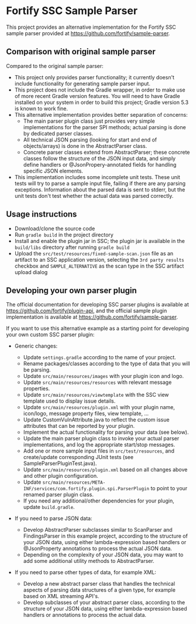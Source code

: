 # Fortify SSC Sample Parser

This project provides an alternative implementation for the Fortify SSC sample
parser provided at https://github.com/fortify/sample-parser.

## Comparison with original sample parser

Compared to the original sample parser:

* This project only provides parser functionality; it currently doesn't include
  functionality for generating sample parser input.
* This project does not include the Gradle wrapper, in order to make use of more
  recent Gradle version features. You will need to have Gradle installed on
  your system in order to build this project; Gradle version 5.3 is known to
  work fine.
* This alternative implementation provides better separation of concerns:
    * The main parser plugin class just provides very simple implementations for 
     the parser SPI methods; actual parsing is done by dedicated parser classes.
    * All technical JSON parsing (looking for start and end of objects/arrays) is done in the
     AbstractParser class.
    * Concrete parser classes extend from AbstractParser; these concrete classes follow 
     the structure of the JSON input data, and simply define handlers or 
     @JsonPropery-annotated fields for handling specific JSON elements.
* This implementation includes some incomplete unit tests. These unit tests will
  try to parse a sample input file, failing if there are any parsing exceptions.
  Information about the parsed data is sent to stderr, but the unit tests don't
  test whether the actual data was parsed correctly.
     
## Usage instructions

* Download/clone the source code
* Run `gradle build` in the project directory
* Install and enable the plugin jar in SSC; the plugin jar is available in the 
  `build/libs` directory after running `gradle build`
* Upload the `src/test/resources/fixed-sample-scan.json` file as an
  artifact to an SSC application version, selecting the `3rd party results` 
  checkbox and `SAMPLE_ALTERNATIVE` as the scan type in the SSC artifact upload 
  dialog
  
## Developing your own parser plugin

The official documentation for developing SSC parser plugins is available at
https://github.com/fortify/plugin-api, and the official sample plugin implementation is available at https://github.com/fortify/sample-parser.

If you want to use this alternative example as a starting point for developing
your own custom SSC parser plugin:

* Generic changes:
    * Update `settings.gradle` according to the name of your project.
    * Rename packages/classes according to the type of data that you
      will be parsing.
    * Update `src/main/resources/images` with your plugin icon and logo.
    * Update `src/main/resources/resources` with relevant message properties.
    * Update `src/main/resources/viewtemplate` with the SSC view template
      used to display issue details.
    * Update `src/main/resources/plugin.xml` with your plugin name, 
      icon/logo, message property files, view template, ...
    * Update CustomVulnAttribute.java to reflect the custom issue
      attributes that can be reported by your plugin.
    * Implement the actual functionality for parsing your data 
      (see below).
    * Update the main parser plugin class to invoke your actual
      parser implementations, and log the appropriate start/stop
      messages.
    * Add one or more sample input files in `src/test/resources`,
      and create/update corresponding JUnit tests (see 
      SampleParserPluginTest.java).
    * Update `src/main/resources/plugin.xml` based on all changes
      above and other plugin configuration.
    * Update `src/main/resources/META-INF/services/com.fortify.plugin.spi.ParserPlugin`
      to point to your renamed parser plugin class.
    * If you need any additional/other dependencies for your plugin,
      update `build.gradle`.
     
* If you need to parse JSON data:
    * Develop AbstractParser subclasses similar to ScanParser and 
      FindingsParser in this example project, according to the 
      structure of your JSON data, using either lambda-expression 
      based handlers or @JsonProperty annotations to process the 
      actual JSON data.
    * Depending on the complexity of your JSON data, you may want to
      add some additional utility methods to AbstractParser.
* If you need to parse other types of data, for example XML:
     * Develop a new abstract parser class that handles the technical
       aspects of parsing data structures of a given type, for example
       based on XML streaming API's.
     * Develop subclasses of your abstract parser class, according to 
       the structure of your JSON data, using either lambda-expression
       based handlers or annotations to process the actual data.

      

